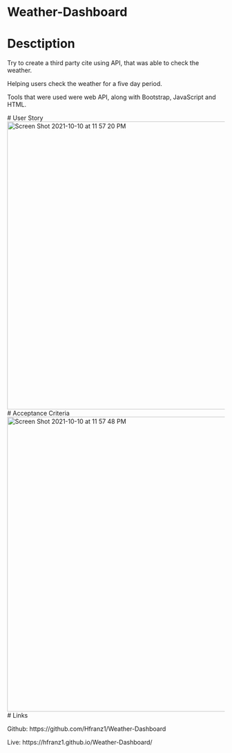 # Weather-Dashboard
# Desctiption
<p> Try to create a third party cite using API, that was able to check the weather. </p>
<p> Helping users check the weather for a five day period. </p>
<p> Tools that were used were web API, along with Bootstrap, JavaScript and HTML. </p>
# User Story
<img width="665" alt="Screen Shot 2021-10-10 at 11 57 20 PM" src="https://user-images.githubusercontent.com/87962035/136740154-9af23258-caea-45e1-bbea-0a13a8b8599e.png">
# Acceptance Criteria 
<img width="681" alt="Screen Shot 2021-10-10 at 11 57 48 PM" src="https://user-images.githubusercontent.com/87962035/136740187-e8f4a1d1-f651-49cc-b535-ac9c85bf3b6c.png">
# Links
<p> Github: https://github.com/Hfranz1/Weather-Dashboard </p>
<p> Live:  https://hfranz1.github.io/Weather-Dashboard/ </p>
